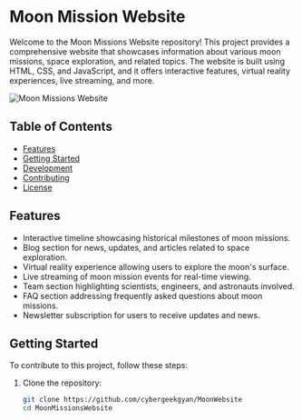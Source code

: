 # Moon Mission Website

Welcome to the Moon Missions Website repository! This project provides a comprehensive website that showcases information about various moon missions, space exploration, and related topics. The website is built using HTML, CSS, and JavaScript, and it offers interactive features, virtual reality experiences, live streaming, and more.

![Moon Missions Website](screenshot.png)

## Table of Contents

- [Features](#features)
- [Getting Started](#getting-started)
- [Development](#development)
- [Contributing](#contributing)
- [License](#license)

## Features

- Interactive timeline showcasing historical milestones of moon missions.
- Blog section for news, updates, and articles related to space exploration.
- Virtual reality experience allowing users to explore the moon's surface.
- Live streaming of moon mission events for real-time viewing.
- Team section highlighting scientists, engineers, and astronauts involved.
- FAQ section addressing frequently asked questions about moon missions.
- Newsletter subscription for users to receive updates and news.

## Getting Started

To contribute to this project, follow these steps:

1. Clone the repository:
   ```bash
   git clone https://github.com/cybergeekgyan/MoonWebsite
   cd MoonMissionsWebsite
   ```



